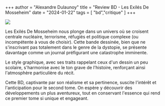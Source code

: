 +++
author = "Alexandre Dulaunoy"
title = "Review BD - Les Exilés De Mosseheim"
date = "2024-01-22"
tags = [
    "bd","critique"
]
+++

![](/images/mol-adulau.jpeg)

Les Exilés De Mosseheim nous plonge dans un univers où se croisent centrale nucléaire, terrorisme, réfugiés et politique complexe (ou incompétente à vous de choisir). Cette bande dessinée, bien que ne s'inscrivant pas totalement dans le genre de la dystopie, se présente davantage comme un journal préfigurant une catastrophe imminente.

Le style graphique, avec ses traits rappelant ceux d'un dessin un peu scolaire, s'harmonise avec le ton grave de l'histoire, renforçant ainsi l'atmosphère particulière du récit.

Cette BD, captivante par son réalisme et sa pertinence, suscite l'intérêt et l'anticipation pour le second tome. On espère y découvrir des développements un plus aventureux, tout en conservant l'essence qui rend ce premier tome si unique et engageant.

